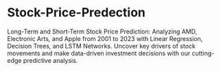 # Stock-Price-Predection
Long-Term and Short-Term Stock Price Prediction: Analyzing AMD, Electronic Arts, and Apple from 2001 to 2023 with Linear Regression, Decision Trees, and LSTM Networks. Uncover key drivers of stock movements and make data-driven investment decisions with our cutting-edge predictive analysis.
